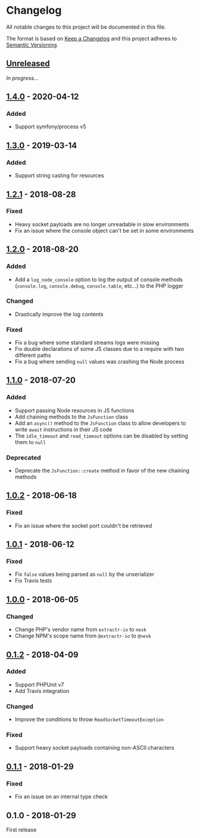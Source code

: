# Changelog

All notable changes to this project will be documented in this file.

The format is based on [Keep a Changelog](http://keepachangelog.com/en/1.0.0/)
and this project adheres to [Semantic Versioning](http://semver.org/spec/v2.0.0.html).

## [Unreleased]
_In progress…_

## [1.4.0] - 2020-04-12
### Added
- Support symfony/process v5

## [1.3.0] - 2019-03-14
### Added
- Support string casting for resources

## [1.2.1] - 2018-08-28
### Fixed
- Heavy socket payloads are no longer unreadable in slow environments
- Fix an issue where the console object can't be set in some environments

## [1.2.0] - 2018-08-20
### Added
- Add a `log_node_console` option to log the output of console methods (`console.log`, `console.debug`, `console.table`, etc…) to the PHP logger

### Changed
- Drastically improve the log contents

### Fixed
- Fix a bug where some standard streams logs were missing
- Fix double declarations of some JS classes due to a require with two different paths
- Fix a bug where sending `null` values was crashing the Node process

## [1.1.0] - 2018-07-20
### Added
- Support passing Node resources in JS functions
- Add chaining methods to the `JsFunction` class
- Add an `async()` method to the `JsFunction` class to allow developers to write `await` instructions in their JS code
- The `idle_timeout` and `read_timeout` options can be disabled by setting them to `null`

### Deprecated
- Deprecate the `JsFunction::create` method in favor of the new chaining methods

## [1.0.2] - 2018-06-18
### Fixed
- Fix an issue where the socket port couldn't be retrieved

## [1.0.1] - 2018-06-12
### Fixed
- Fix `false` values being parsed as `null` by the unserializer
- Fix Travis tests

## [1.0.0] - 2018-06-05
### Changed
- Change PHP's vendor name from `extractr-io` to `nesk`
- Change NPM's scope name from `@extractr-io` to `@nesk`

## [0.1.2] - 2018-04-09
### Added
- Support PHPUnit v7
- Add Travis integration

### Changed
- Improve the conditions to throw `ReadSocketTimeoutException`

### Fixed
- Support heavy socket payloads containing non-ASCII characters

## [0.1.1] - 2018-01-29
### Fixed
- Fix an issue on an internal type check

## 0.1.0 - 2018-01-29
First release


[Unreleased]: https://github.com/cnerstudio/rialto/compare/1.4.0...HEAD
[1.4.0]: https://github.com/cnerstudio/rialto/compare/1.3.0...1.4.0
[1.3.0]: https://github.com/cnerstudio/rialto/compare/1.2.1...1.3.0
[1.2.1]: https://github.com/cnerstudio/rialto/compare/1.2.0...1.2.1
[1.2.0]: https://github.com/cnerstudio/rialto/compare/1.1.0...1.2.0
[1.1.0]: https://github.com/cnerstudio/rialto/compare/1.0.2...1.1.0
[1.0.2]: https://github.com/cnerstudio/rialto/compare/1.0.1...1.0.2
[1.0.1]: https://github.com/cnerstudio/rialto/compare/1.0.0...1.0.1
[1.0.0]: https://github.com/cnerstudio/rialto/compare/0.1.2...1.0.0
[0.1.2]: https://github.com/cnerstudio/rialto/compare/0.1.1...0.1.2
[0.1.1]: https://github.com/cnerstudio/rialto/compare/0.1.0...0.1.1
